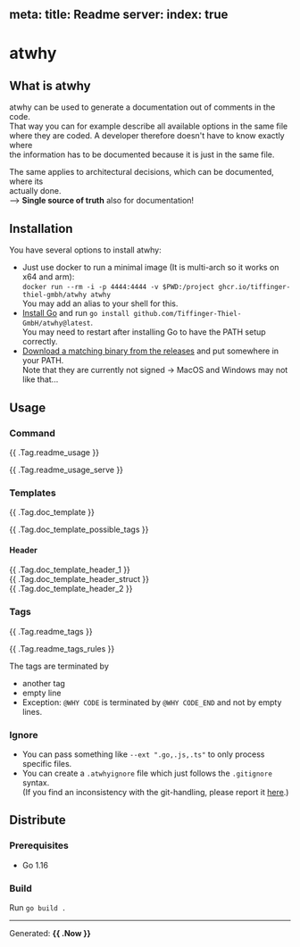 meta:
title: Readme server:
index: true
---
# atwhy

## What is atwhy

atwhy can be used to generate a documentation out of comments in the code.  
That way you can for example describe all available options in the same file  
where they are coded. A developer therefore doesn't have to know exactly where  
the information has to be documented because it is just in the same file.

The same applies to architectural decisions, which can be documented, where its  
actually done.  
--> __Single source of truth__ also for documentation!

## Installation

You have several options to install atwhy:
* Just use docker to run a minimal image (It is multi-arch so it works on x64 and arm):  
  `docker run --rm -i -p 4444:4444 -v $PWD:/project ghcr.io/tiffinger-thiel-gmbh/atwhy atwhy`  
  You may add an alias to your shell for this.
* [Install Go](https://go.dev/dl/) and run `go install github.com/Tiffinger-Thiel-GmbH/atwhy@latest`.  
  You may need to restart after installing Go to have the PATH setup correctly.
* [Download a matching binary from the releases](https://github.com/Tiffinger-Thiel-GmbH/atwhy/releases)
  and put somewhere in your PATH.  
  Note that they are currently not signed -> MacOS and Windows may not like that...

## Usage

### Command

{{ .Tag.readme_usage }}

{{ .Tag.readme_usage_serve }}

### Templates

{{ .Tag.doc_template }}

{{ .Tag.doc_template_possible_tags }}

#### Header

{{ .Tag.doc_template_header_1 }}  
{{ .Tag.doc_template_header_struct }}  
{{ .Tag.doc_template_header_2 }}

### Tags

{{ .Tag.readme_tags }}

{{ .Tag.readme_tags_rules }}

The tags are terminated by

* another tag
* empty line
* Exception: `@WHY CODE` is terminated by `@WHY CODE_END` and not by empty lines.

### Ignore

* You can pass something like `--ext ".go,.js,.ts"` to only process specific files.
* You can create a `.atwhyignore` file which just follows the `.gitignore` syntax.  
  (If you find an inconsistency with the git-handling, please report it 
  [here](https://github.com/aligator/NoGo/issues).)

## Distribute

### Prerequisites

* Go 1.16

### Build

Run `go build .`  

---
Generated: __{{ .Now }}__